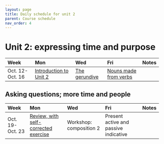 ```yaml
---
layout: page
title: Daily schedule for unit 2
parent: Course schedule
nav_order: 4
---
```



# Unit 2: expressing time and purpose

| Week | Mon     |  Wed     |  Fri     | Notes |
| :------------- | :------------- |:------------- | :-------------| :-------------|
|Oct. 12-Oct. 16 | [Introduction to Unit 2](../../../assignments/unit2/) | [The gerundive](../../../assignments/gerundive/)| [Nouns made from verbs](../../../assignments/gerund/) |      |


## Asking questions; more time and people

| Week | Mon     |  Wed     |  Fri     | Notes |
| :------------- | :------------- |:------------- | :-------------| :-------------|
|Oct. 19-Oct. 23 | [Review, with self-corrected exercise](../../../assignments/review-verbal-nouns/) | Workshop: composition 2| Present active and passive indicative |      |

